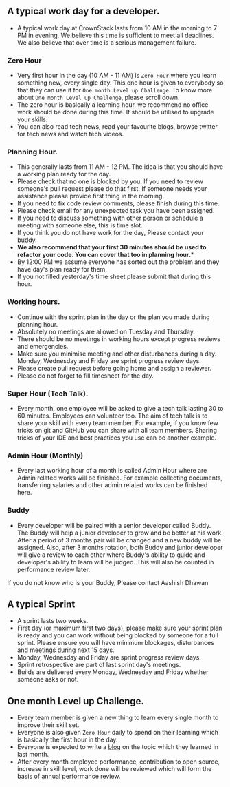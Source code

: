## A typical work day for a developer. 

* A typical work day at CrownStack lasts from 10 AM in the morning to 7 PM in evening. We believe this time is sufficient to meet all deadlines. We also believe that over time is a serious management failure.

### Zero Hour 
* Very first hour in the day (10 AM - 11 AM) is `Zero Hour` where you learn something new, every single day. This one hour is given to everybody so that they can use it for `One month Level up Challenge`. To know more about `One month Level up Challenge`, please scroll down.
* The zero hour is basically a learning hour, we recommend no office work should be done during this time. It should be utilised to upgrade your skills. 
* You can also read tech news, read your favourite blogs, browse twitter for tech news and watch tech videos. 

### Planning Hour.
* This generally lasts from 11 AM - 12 PM. The idea is that you should have a working plan ready for the day.
* Please check that no one is blocked by you. If you need to review someone's pull request please do that first. If someone needs your assistance please provide first thing in the morning. 
* If you need to fix code review comments, please finish during this time.
* Please check email for any unexpected task you have been assigned. 
* If you need to discuss something with other person or schedule a meeting with someone else, this is time slot. 
* If you think you do not have work for the day, Please contact your buddy.
* **We also recommend that your first 30 minutes should be used to refactor your code. You can cover that too in planning hour.***
* By 12:00 PM we assume everyone has sorted out the problem and they have day's plan ready for them.
* If you not filled yesterday's time sheet please submit that during this hour.

### Working hours.

* Continue with the sprint plan in the day or the plan you made during planning hour.
* Absolutely no meetings are allowed on Tuesday and Thursday.
* There should be no meetings in working hours except progress reviews and emergencies. 
* Make sure you minimise meeting and other disturbances during a day. Monday, Wednesday and Friday are sprint progress review days.
* Please create pull request before going home and assign a reviewer.
* Please do not forget to fill timesheet for the day.

### Super Hour (Tech Talk).

* Every month, one employee will be asked to give a tech talk lasting 30 to 60 minutes. Employees can volunteer too. The aim of tech talk is to share your skill with every team member. For example, if you know few tricks on git and GitHub you can share with all team members.  Sharing tricks of your IDE and best practices you use can be another example.

### Admin Hour (Monthly)

* Every last working hour of a month is called Admin Hour where are Admin related works will be finished. For example collecting documents, transferring salaries and other admin related works can be finished here. 

### Buddy

* Every developer will be paired with a senior developer called Buddy. The Buddy will help a junior developer to grow and be better at his work. After a period of 3 months pair will be changed and a new buddy will be assigned. Also, after 3 months rotation, both Buddy and junior developer will give a review to each other where Buddy's ability to guide and developer's ability to learn will be judged. This will also be counted in performance review later.

If you do not know who is your Buddy, Please contact Aashish Dhawan

## A typical Sprint 

* A sprint lasts two weeks. 
* First day (or maximum first two days), please make sure your sprint plan is ready and you can work without being blocked by someone for a full sprint. Please ensure you will have minimum blockages, disturbances and meetings during next 15 days.
* Monday, Wednesday and Friday are sprint progress review days.
* Sprint retrospective are part of last sprint day's meetings. 
* Builds are delivered every Monday, Wednesday and Friday whether someone asks or not. 


## One month Level up Challenge. 

* Every team member is given a new thing to learn every single month to improve their skill set. 
* Everyone is also given `Zero Hour` daily to spend on their learning which is basically the first hour in the day.
* Everyone is expected to write a [blog](https://crownstack.github.io) on the topic which they learned in last month. 
* After every month employee performance, contribution to open source, increase in skill level, work done will be reviewed which will form the basis of annual performance review. 



